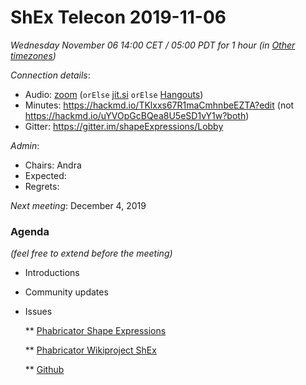 # ShEx Telecon 2019-11-06

*Wednesday November 06 14:00 CET / 05:00 PDT for 1 hour (in [Other timezones](https://www.timeanddate.com/worldclock/fixedtime.html?msg=ShEx+CG&iso=20190911T14&p1=195&ah=1))*

*Connection details*:
* Audio: [zoom](https://zoom.us/j/441496948) (`orElse` [jit.si](https://meet.jit.si/ShEx) `orElse` [Hangouts](http://tinyurl.com/ShEx-hangouts))
* Minutes: https://hackmd.io/TKlxxs67R1maCmhnbeEZTA?edit (not https://hackmd.io/uYVOpGcBQea8U5eSD1vY1w?both)
* Gitter: https://gitter.im/shapeExpressions/Lobby

*Admin*:
 * Chairs: Andra
 * Expected: 
 * Regrets: 

*Next meeting*: December 4, 2019

### Agenda
*(feel free to extend before the meeting)*

* Introductions
* Community updates
* Issues

  ** [Phabricator Shape Expressions](https://phabricator.wikimedia.org/project/view/3789/)

  ** [Phabricator Wikiproject ShEx](https://phabricator.wikimedia.org/project/view/3356/)

  ** [Github](https://github.com/shexSpec/shex/issues)
